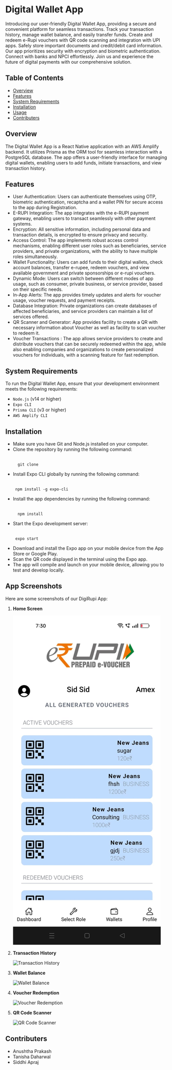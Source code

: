 # Digital Wallet App


Introducing our user-friendly Digital Wallet App, providing a secure and convenient platform for seamless transactions. Track your transaction history, manage wallet balance, and easily transfer funds. Create and redeem e-Rupi vouchers with QR code scanning and integration with UPI apps. Safely store important documents and credit/debit card information. Our app prioritizes security with encryption and biometric authentication. Connect with banks and NPCI effortlessly. Join us and experience the future of digital payments with our comprehensive solution.

## Table of Contents

- [Overview](#overview)
- [Features](#features)
- [System Requirements](#system-requirements)
- [Installation](#installation)
- [Usage](#usage)
- [Contributers](#contributers)

## Overview

The Digital Wallet App is a React Native application with an AWS Amplify backend. It utilizes Prisma as the ORM tool for seamless interaction with a PostgreSQL database. The app offers a user-friendly interface for managing digital wallets, enabling users to add funds, initiate transactions, and view transaction history.

## Features

- User Authentication: Users can authenticate themselves using OTP, biometric authentication, recaptcha and a wallet PIN for secure access to the app during Registration.
- E-RUPI Integration: The app integrates with the e-RUPI payment gateway, enabling users to transact seamlessly with other payment systems.
- Encryption: All sensitive information, including personal data and transaction details, is encrypted to ensure privacy and security.
- Access Control: The app implements robust access control mechanisms, enabling different user roles such as beneficiaries, service providers, and private organizations, with the ability to have multiple roles simultaneously.
- Wallet Functionality: Users can add funds to their digital wallets, check account balances, transfer e-rupee, redeem vouchers, and view available government and private sponsorships or e-rupi vouchers.
- Dynamic Mode: Users can switch between different modes of app usage, such as consumer, private business, or service provider, based on their specific needs.
- In-App Alerts: The app provides timely updates and alerts for voucher usage, voucher requests, and payment receipts.
- Database Integration: Private organizations can create databases of affected beneficiaries, and service providers can maintain a list of services offered.
- QR Scanner and Generator: App provides facility to create a QR with necessary information about Voucher as well as facility to scan voucher to redeem it.
- Voucher Transactions : The app allows service providers to create and distribute vouchers that can be securely redeemed within the app, while also enabling companies and 
  organizations to create personalized vouchers for individuals, with a scanning feature for fast redemption.

## System Requirements

To run the Digital Wallet App, ensure that your development environment meets the following requirements:

- `Node.js` (v14 or higher)
- `Expo CLI`
- `Prisma CLI` (v3 or higher)
- `AWS Amplify CLI`

## Installation

- Make sure you have Git and Node.js installed on your computer.
- Clone the repository by running the following command:
  <pre><code>
    git clone <repository-url>
  </code></pre>
- Install Expo CLI globally by running the following command:
  <pre><code>
   npm install -g expo-cli
  </code></pre>
- Install the app dependencies by running the following command:
   <pre><code>
    npm install
  </code></pre>
- Start the Expo development server:
  <pre><code>
   expo start
  </code></pre>
- Download and install the Expo app on your mobile device from the App Store or Google Play.
- Scan the QR code displayed in the terminal using the Expo app.
- The app will compile and launch on your mobile device, allowing you to test and develop locally.

## App Screenshots

Here are some screenshots of our DigiRupi App:

1. **Home Screen**

   ![Home Screen](./assets/1.jpeg)

2. **Transaction History**

   ![Transaction History](/path/to/transaction-history.png)

3. **Wallet Balance**

   ![Wallet Balance](/path/to/wallet-balance.png)

4. **Voucher Redemption**

   ![Voucher Redemption](/path/to/voucher-redemption.png)

5. **QR Code Scanner**

   ![QR Code Scanner](/path/to/qr-code-scanner.png)

## Contributers
* Anushtha Prakash
* Tanisha Daharwal
* Siddhi Apraj
